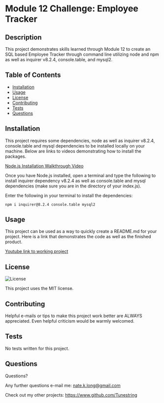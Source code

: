 # Module 12 Challenge: Employee Tracker

## Description

This project demonstrates skills learned through Module 12 to create an SQL based Employee Tracker through command line utilizing node and npm as well as inquirer v8.2.4, console.table, and mysql2.

## Table of Contents
- [Installation](#installation)
- [Usage](#usage)
- [License](#license)
- [Contributing](#contributing)
- [Tests](#tests)
- [Questions](#questions)

## Installation
This project requires some dependencies, node as well as inquirer v8.2.4, console.table and mysql dependencies to be installed locally on your machine. Below are links to videos demonstrating how to install the packages.

[Node.js Installation Walkthrough Video](https://youtu.be/q5uAZbd4r3I)  

Once you have Node.js installed, open a terminal and type the following to install inquirer dependency v8.2.4 as well as console.table and mysql dependencies (make sure you are in the directory of your index.js).

Enter the following in your terminal to install the dependencies:
```
npm i inquirer@8.2.4 console.table mysql2
```
## Usage

This project can be used as a way to quickly create a README.md for your project.
Here is a link that demonstrates the code as well as the finished product.

[Youtube link to working project](https://www.youtube.com/watch?v=lV1xsT-yjgI)

## License

![License](https://img.shields.io/badge/License-MIT-brightgreen.svg)


This project uses the MIT license.

## Contributing

Helpful e-mails or tips to make this project work better are ALWAYS appreciated. Even helpful criticism would be warmly welcomed.

## Tests

No tests written for this project.

## Questions

Questions?

Any further questions e-mail me: nate.k.long@gmail.com

Check out my other projects: https://www.github.com/Tunestring